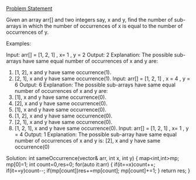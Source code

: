 [Problem Statement](https://www.geeksforgeeks.org/problems/sub-arrays-with-equal-number-of-occurences3901/1)

Given an array arr[] and two integers say, x and y, find the number of sub-arrays in which the number of occurrences of x is equal to the number of occurrences of y.

Examples:

Input: arr[] = [1, 2, 1] , x= 1 , y = 2
Output: 2
Explanation: The possible sub-arrays have same equal number of occurrences of x and y are:
1) [1, 2], x and y have same occurrence(1).
2) [2, 1], x and y have same occurrence(1).
Input: arr[] = [1, 2, 1] , x = 4 , y = 6
Output: 6
Explanation: The possible sub-arrays have same equal number of occurrences of x and y are:
1) [1], x and y have same occurrence(0).
2) [2], x and y have same occurrence(0).
3) [1], x and y have same occurrence(0).
4) [1, 2], x and y have same occurrence(0).
5) [2, 1], x and y have same occurrence(0).
6) [1, 2, 1], x and y have same occurrence(0).
Input: arr[] = [1, 2, 1] , x= 1 , y = 4
Output: 1
Explanation: The possible sub-array have same equal number of occurrences of x and y is: [2], x and y have same occurrence(0)


Solution:
int sameOccurrence(vector<int>& arr, int x, int y)
{
    map<int,int>mp;
    mp[0]=1;
    int count=0,res=0;
    for(auto it:arr)
    {
        if(it==x)count++;
        if(it==y)count--;
        if(mp[count])res+=mp[count];
        mp[count]+=1;
    }
    return res;
}